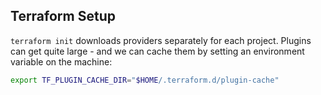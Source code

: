 ## Terraform Setup

`terraform init` downloads providers separately for each project.
Plugins can get quite large - and we can cache them by setting an environment variable on the machine:

```bash
export TF_PLUGIN_CACHE_DIR="$HOME/.terraform.d/plugin-cache"
``` 

